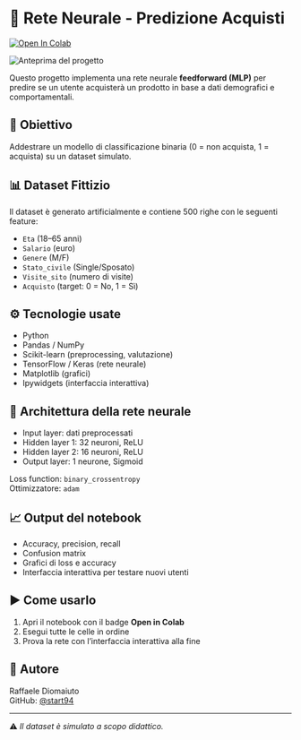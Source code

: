 
# 🧠 Rete Neurale - Predizione Acquisti

[![Open In Colab](https://colab.research.google.com/assets/colab-badge.svg)](https://colab.research.google.com/github/start94/MLP_Predizione_Acquisti/blob/main/Rete_Neurale_Predizione_Acquisto.ipynb)

![Anteprima del progetto](https://raw.githubusercontent.com/start94/MLP_Predizione_Acquisti/main/preview.png)

Questo progetto implementa una rete neurale **feedforward (MLP)** per predire se un utente acquisterà un prodotto in base a dati demografici e comportamentali.

## 🎯 Obiettivo
Addestrare un modello di classificazione binaria (0 = non acquista, 1 = acquista) su un dataset simulato.

## 📊 Dataset Fittizio
Il dataset è generato artificialmente e contiene 500 righe con le seguenti feature:

- `Eta` (18–65 anni)
- `Salario` (euro)
- `Genere` (M/F)
- `Stato_civile` (Single/Sposato)
- `Visite_sito` (numero di visite)
- `Acquisto` (target: 0 = No, 1 = Sì)

## ⚙️ Tecnologie usate
- Python
- Pandas / NumPy
- Scikit-learn (preprocessing, valutazione)
- TensorFlow / Keras (rete neurale)
- Matplotlib (grafici)
- Ipywidgets (interfaccia interattiva)

## 🧪 Architettura della rete neurale
- Input layer: dati preprocessati
- Hidden layer 1: 32 neuroni, ReLU
- Hidden layer 2: 16 neuroni, ReLU
- Output layer: 1 neurone, Sigmoid

Loss function: `binary_crossentropy`  
Ottimizzatore: `adam`

## 📈 Output del notebook
- Accuracy, precision, recall
- Confusion matrix
- Grafici di loss e accuracy
- Interfaccia interattiva per testare nuovi utenti

## ▶️ Come usarlo

1. Apri il notebook con il badge **Open in Colab**
2. Esegui tutte le celle in ordine
3. Prova la rete con l’interfaccia interattiva alla fine

## 📝 Autore
Raffaele Diomaiuto  
GitHub: [@start94](https://github.com/start94)

---

⚠️ *Il dataset è simulato a scopo didattico.*
